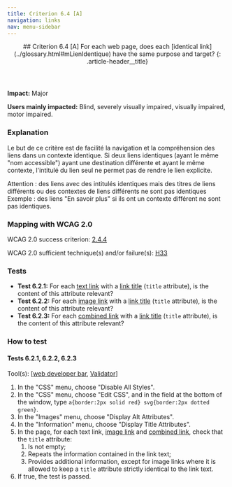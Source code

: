 ```yaml
---
title: Criterion 6.4 [A]
navigation: links
nav: menu-sidebar
---
```


<header>
## Criterion 6.4 [A] <span>For each web page, does each [identical link](../glossary.html#mLienIdentique) have the same purpose and target?</span>
{: .article-header__title}
</header>

**Impact:** Major

**Users mainly impacted:** Blind, severely visually impaired, visually impaired, motor impaired.

### Explanation

Le but de ce critère est de facilité la navigation et la compréhension des liens dans un contexte identique.
Si deux liens identiques (ayant le même "nom accessible") ayant une destination différente et ayant le même contexte, l'intitulé du lien seul ne permet pas de rendre le lien explicite.

Attention : des liens avec des intitulés identiques mais des titres de liens différents ou des contextes de liens différents ne sont pas identiques
Exemple : des liens "En savoir plus" si ils ont un contexte différent ne sont pas identiques.

### Mapping with WCAG 2.0

WCAG 2.0 success criterion: [2.4.4](http://www.w3.org/TR/WCAG20/#navigation-mechanisms-refs)

WCAG 2.0 sufficient technique(s) and/or failure(s): [H33](http://www.w3.org/TR/WCAG-TECHS/H33.html)

### Tests

*   **Test 6.2.1:** For each [text link](../glossary.html#mLienTexte) with a [link title](../glossary.html#mTitreLien) (`title` attribute), is the content of this attribute relevant?
*   **Test 6.2.2:** For each [image link](../glossary.html#mLienImage) with a [link title](../glossary.html#mTitreLien) (`title` attribute), is the content of this attribute relevant?
*   **Test 6.2.3:** For each [combined link](../glossary.html#mLienComposite) with a [link title](../glossary.html#mTitreLien) (`title` attribute), is the content of this attribute relevant?

### How to test

#### Tests 6.2.1, 6.2.2, 6.2.3

Tool(s): [[web developer bar](../tools.html#web-developer-bar), [Validator](../tools.html#w3c-markup-validation-service)]

1.  In the "CSS" menu, choose "Disable All Styles".
2.  In the "CSS" menu, choose "Edit CSS", and in the field at the bottom of the window, type `a{border:2px solid red} svg{border:2px dotted green}`.
3.  In the "Images" menu, choose "Display Alt Attributes".
4.  In the "Information" menu, choose "Display Title Attributes".
5.  In the page, for each text link, [image link](../glossary.html#mLienImage) and [combined link](../glossary.html#mLienComposite), check that the `title` attribute:
    1.  Is not empty;
    2.  Repeats the information contained in the link text;
    3.  Provides additional information, except for image links where it is allowed to keep a `title` attribute strictly identical to the link text.
6.  If true, the test is passed.
